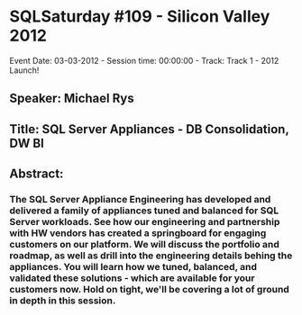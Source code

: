 # SQLSaturday #109 - Silicon Valley 2012
Event Date: 03-03-2012 - Session time: 00:00:00 - Track: Track 1 - 2012 Launch!
## Speaker: Michael Rys
## Title: SQL Server Appliances - DB Consolidation, DW   BI
## Abstract:
### The SQL Server Appliance Engineering has developed and delivered a family of appliances tuned and balanced for SQL Server workloads. See how our engineering and partnership with HW vendors has created a springboard for engaging customers on our platform. We will discuss the portfolio and roadmap, as well as drill into the engineering details behing the appliances. You will learn how we tuned, balanced, and validated these solutions - which are available for your customers now. Hold on tight, we'll be covering a lot of ground in depth in this session.
